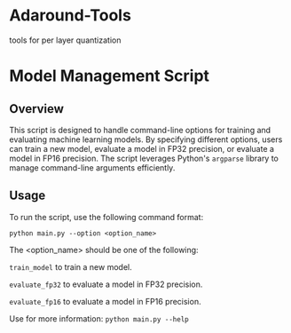 # Adaround-Tools
tools for per layer quantization


# Model Management Script

## Overview

This script is designed to handle command-line options for training and evaluating machine learning models. By specifying different options, users can train a new model, evaluate a model in FP32 precision, or evaluate a model in FP16 precision. The script leverages Python's `argparse` library to manage command-line arguments efficiently.

## Usage

To run the script, use the following command format:

`
python main.py --option <option_name>
`

The <option_name> should be one of the following:



`train_model` to train a new model.

`evaluate_fp32` to evaluate a model in FP32 precision.

`evaluate_fp16` to evaluate a model in FP16 precision.

Use for more information:
`
python main.py --help
`




